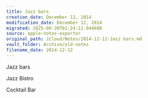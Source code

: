 ```yaml
---
title: Jazz bars
creation_date: December 12, 2014
modification_date: December 12, 2014
migrated: 2025-09-20T01:24:12.044608
source: apple-notes-exporter
original_path: iCloud/Notes/2014-12-12-Jazz bars.md
vault_folder: Archive/old-notes
filename_date: 2014-12-12
---
```



Jazz bars

Jazz Bistro

Cocktail Bar
